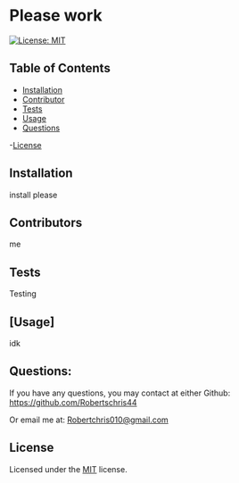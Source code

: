  # Please work

  [![License: MIT](https://img.shields.io/badge/License-MIT-yellow.svg)](https://choosealicense.com/licenses/mit)



## Table of Contents
- [Installation](#installation)
- [Contributor](#contributor)
- [Tests](#tests)
- [Usage](#usage)
- [Questions](#questions)

-[License](#license)
          


## Installation
install please

## Contributors
me


## Tests
Testing

## [Usage]
idk

## Questions:
 If you have any questions, you may contact at either
 Github: https://github.com/Robertschris44

Or email me at:
Robertchris010@gmail.com

## License

Licensed under the [MIT](https://choosealicense.com/licenses/mit/) license.
      